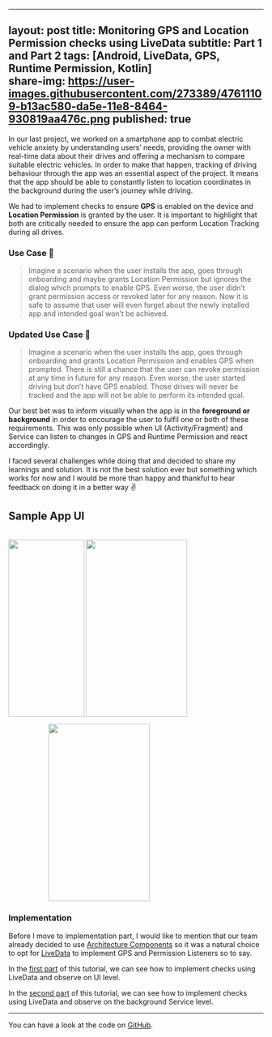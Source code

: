 
---
layout: post
title:  Monitoring GPS and Location Permission checks using LiveData
subtitle: Part 1 and Part 2
tags: [Android, LiveData, GPS, Runtime Permission, Kotlin]  
share-img: https://user-images.githubusercontent.com/273389/47611109-b13ac580-da5e-11e8-8464-930819aa476c.png
published: true
---

In our last project, we worked on a smartphone app to combat electric vehicle anxiety by understanding users’ needs, providing the owner with real-time data about their drives and offering a mechanism to compare suitable electric vehicles. In order to make that happen, tracking of driving behaviour through the app was an essential aspect of the project. It means that the app should be able to constantly listen to location coordinates in the background during the user’s journey while driving.

We had to implement checks to ensure **GPS** is enabled on the device and **Location Permission** is granted by the user. It is important to highlight that both are critically needed to ensure the app can perform Location Tracking during all drives.

### Use Case 🚙
> Imagine a scenario when the user installs the app, goes through onboarding and maybe grants Location Permission but ignores the dialog which prompts to enable GPS. Even worse, the user didn’t grant permission access or revoked later for any reason. Now it is safe to assume that user will even forget about the newly installed app and intended goal won’t be achieved.

### Updated Use Case 🚙
> Imagine a scenario when the user installs the app, goes through onboarding and grants Location Permission and enables GPS when prompted. There is still a chance that the user can revoke permission at any time in future for any reason. Even worse, the user started driving but don’t have GPS enabled. Those drives will never be tracked and the app will not be able to perform its intended goal.

Our best bet was to inform visually when the app is in the **foreground or background** in order to encourage the user to fulfil one or both of these requirements. This was only possible when UI (Activity/Fragment) and Service can listen to changes in GPS and Runtime Permission and react accordingly.

I faced several challenges while doing that and decided to share my learnings and solution. It is not the best solution ever but something which works for now and I would be more than happy and thankful to hear feedback on doing it in a better way ✌️

## Sample App UI

<br>

<img src="https://user-images.githubusercontent.com/273389/47611112-c152a500-da5e-11e8-85dd-73dbd1cd1e7c.png" width="150" height="350" align="left"> 

<img src="https://media.giphy.com/media/xWfplzYLnWSF3zivrm/giphy.gif" width="200" height="350" align="middle"> 

&nbsp; &nbsp; &nbsp; &nbsp; &nbsp; &nbsp; &nbsp; &nbsp; &nbsp; &nbsp; 
<img src="https://media.giphy.com/media/1ynT3NyWY0daNA8XEk/giphy.gif" width="200" height="350" align="middle">

### Implementation

Before I move to implementation part, I would like to mention that our team already decided to use [Architecture Components](https://developer.android.com/topic/libraries/architecture/) so it was a natural choice to opt for [LiveData](https://developer.android.com/topic/libraries/architecture/livedata) to implement GPS and Permission Listeners so to say.

In the [first part](https://medium.com/@wahibhaq/monitoring-gps-and-location-permission-checks-livedata-part-1-278907344b77) of this tutorial, we can see how to implement checks using LiveData and observe on UI level.

In the [second part](https://medium.com/ki-labs-engineering/monitoring-gps-and-location-permission-checks-livedata-part-2-d8822ab951a6) of this tutorial, we can see how to implement checks using LiveData and observe on the background Service level.

---

You can have a look at the code on [GitHub](https://github.com/ki-labs/gps-permission-checks-livedata/).


